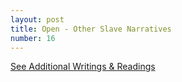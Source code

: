 ```yaml
---
layout: post
title: Open - Other Slave Narratives
number: 16
---
```


<p><a class="class-info-link" href="{{ site.baseurl }}/other">See Additional Writings & Readings</a></p>